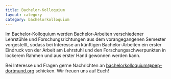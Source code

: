 ```yaml
---
title: Bachelor-Kolloquium
layout: category
category: bachelorkolloquium
---
```

Im Bachelor-Kolloquium werden Bachelor-Arbeiten verschiedener Lehrstühle und Forschungsrichtungen aus dem vorangegangenen Semester vorgestellt,
sodass bei Interesse an künftigen Bachelor-Arbeiten ein erster Eindruck 
von der Arbeit am Lehrstuhl und den Forschungsschwerpunkten in lockerem Rahmen und aus erster Hand gewonnen werden kann.

Bei Interesse und Fragen gerne Nachrichten an bachelorkolloquium@pep-dortmund.org schicken. Wir freuen uns auf Euch!
